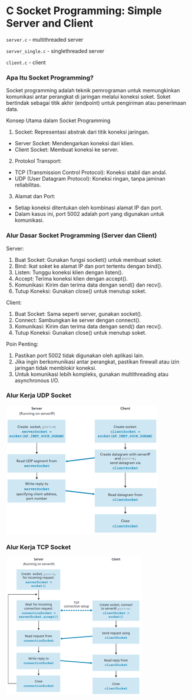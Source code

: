 # C Socket Programming: Simple Server and Client

`server.c` - multithreaded server 

`server_single.c` - singlethreaded server

`client.c` - client

### Apa Itu Socket Programming?
Socket programming adalah teknik pemrograman untuk memungkinkan komunikasi antar perangkat di jaringan melalui koneksi soket. Soket bertindak sebagai titik akhir (endpoint) untuk pengiriman atau penerimaan data.

Konsep Utama dalam Socket Programming

1. Socket: Representasi abstrak dari titik koneksi jaringan.
- Server Socket: Mendengarkan koneksi dari klien.
- Client Socket: Membuat koneksi ke server.
2. Protokol Transport:
- TCP (Transmission Control Protocol): Koneksi stabil dan andal.
- UDP (User Datagram Protocol): Koneksi ringan, tanpa jaminan reliabilitas.
3. Alamat dan Port:
- Setiap koneksi ditentukan oleh kombinasi alamat IP dan port.
- Dalam kasus ini, port 5002 adalah port yang digunakan untuk komunikasi.
### Alur Dasar Socket Programming (Server dan Client)
Server:
1. Buat Socket: Gunakan fungsi socket() untuk membuat soket.
2. Bind: Ikat soket ke alamat IP dan port tertentu dengan bind().
3. Listen: Tunggu koneksi klien dengan listen().
4. Accept: Terima koneksi klien dengan accept().
5. Komunikasi: Kirim dan terima data dengan send() dan recv().
6. Tutup Koneksi: Gunakan close() untuk menutup soket.

Client:
1. Buat Socket: Sama seperti server, gunakan socket().
2. Connect: Sambungkan ke server dengan connect().
3. Komunikasi: Kirim dan terima data dengan send() dan recv().
4. Tutup Koneksi: Gunakan close() untuk menutup soket.
    
Poin Penting:
1. Pastikan port 5002 tidak digunakan oleh aplikasi lain.
2. Jika ingin berkomunikasi antar perangkat, pastikan firewall atau izin jaringan tidak memblokir koneksi.
3. Untuk komunikasi lebih kompleks, gunakan multithreading atau asynchronous I/O.

### Alur Kerja UDP Socket
![The connect process of UDP Socket](assets/connect-udp-socket.png)

### Alur Kerja TCP Socket
![The connect process of TCP Socket](assets/connect-tcp-socket.png)




